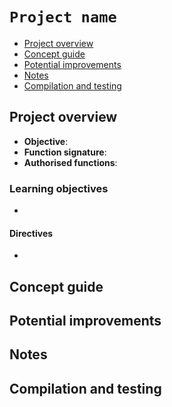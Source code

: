 # `Project name`

- [Project overview](#project-overview)
- [Concept guide](#concept-guide)
- [Potential improvements](#potential-improvements)
- [Notes](#notes)
- [Compilation and testing](#compilation-and-testing)
  
## Project overview
- **Objective**: 
- **Function signature**: 
- **Authorised functions**: 

### Learning objectives
- 

#### Directives
- 

## Concept guide

## Potential improvements

## Notes

## Compilation and testing

